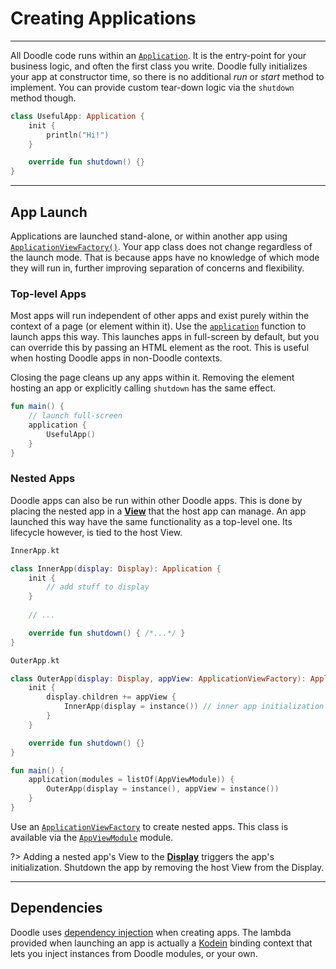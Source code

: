 # Creating Applications
-----------------------

All Doodle code runs within an [`Application`](https://github.com/nacular/doodle/blob/master/Core/src/commonMain/kotlin/io/nacular/doodle/application/Application.kt#L6).
It is the entry-point for your business logic, and often the first class you write. Doodle fully initializes your app at constructor time,
so there is no additional *run* or *start* method to implement. You can provide custom tear-down logic via the `shutdown` method though.

```kotlin
class UsefulApp: Application {
    init {
        println("Hi!")
    }

    override fun shutdown() {}
}
```
---
## App Launch

Applications are launched stand-alone, or within another app using [`ApplicationViewFactory()`](https://github.com/nacular/doodle/blob/master/Browser/src/jsMain/kotlin/io/nacular/doodle/application/ApplicationView.kt#L20).
Your app class does not change regardless of the launch mode. That is because apps have no knowledge of which mode they will run in,
further improving separation of concerns and flexibility.

### Top-level Apps

Most apps will run independent of other apps and exist purely within the context of a page (or element within it). Use the [`application`](https://github.com/nacular/doodle/blob/master/Browser/src/jsMain/kotlin/io/nacular/doodle/application/Application.kt#L65)
function to launch apps this way. This launches apps in full-screen by default, but you can override this by passing an HTML element
as the root. This is useful when hosting Doodle apps in non-Doodle contexts.

Closing the page cleans up any apps within it. Removing the element hosting an app or explicitly calling `shutdown` has the same effect.

```kotlin
fun main() {
    // launch full-screen
    application {
        UsefulApp()
    }
}
```

### Nested Apps

Doodle apps can also be run within other Doodle apps. This is done by placing the nested app in a [**View**](views.md?id=creating-views)
that the host app can manage. An app launched this way have the same functionality as a top-level one. Its lifecycle however, is tied to
the host View.

```kotlin
InnerApp.kt

class InnerApp(display: Display): Application {
    init {
        // add stuff to display
    }
    
    // ...

    override fun shutdown() { /*...*/ }
}
```
```kotlin
OuterApp.kt

class OuterApp(display: Display, appView: ApplicationViewFactory): Application {
    init {
        display.children += appView {
            InnerApp(display = instance()) // inner app initialization 
        }
    }

    override fun shutdown() {}
}

fun main() {
    application(modules = listOf(AppViewModule)) {
        OuterApp(display = instance(), appView = instance())
    }
}
```

Use an [`ApplicationViewFactory`](https://github.com/nacular/doodle/blob/master/Browser/src/jsMain/kotlin/io/nacular/doodle/application/ApplicationView.kt#L20)
to create nested apps. This class is available via the [`AppViewModule`](https://github.com/nacular/doodle/blob/master/Browser/src/jsMain/kotlin/io/nacular/doodle/application/ApplicationView.kt#L27)
module.

?> Adding a nested app's View to the [**Display**](display.md?id=the-display-is-an-apps-root-container) triggers the app's initialization. Shutdown
the app by removing the host View from the Display.

---
## Dependencies

Doodle uses [dependency injection](https://en.wikipedia.org/wiki/Dependency_injection) when creating apps. The
lambda provided when launching an app is actually a [Kodein](https://github.com/Kodein-Framework/Kodein-DI) binding
context that lets you inject instances from Doodle modules, or your own.